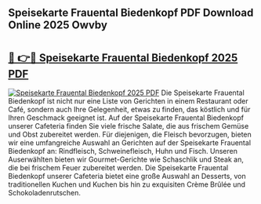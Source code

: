 ## Speisekarte Frauental Biedenkopf PDF Download Online 2025 Owvby

# <h2><a href="http://gc67rze.nevu.top/?p=Speisekarte+Frauental+Biedenkopf">🔗 👉🔴 Speisekarte Frauental Biedenkopf 2025 PDF</a></h2>

[![Speisekarte Frauental Biedenkopf 2025 PDF](https://i.imgur.com/dBaPXMq.png)](http://gc67rze.nevu.top/?p=Speisekarte+Frauental+Biedenkopf)
Die Speisekarte Frauental Biedenkopf ist nicht nur eine Liste von Gerichten in einem Restaurant oder Café, sondern auch Ihre Gelegenheit, etwas zu finden, das köstlich und für Ihren Geschmack geeignet ist. Auf der Speisekarte Frauental Biedenkopf unserer Cafeteria finden Sie viele frische Salate, die aus frischem Gemüse und Obst zubereitet werden. Für diejenigen, die Fleisch bevorzugen, bieten wir eine umfangreiche Auswahl an Gerichten auf der Speisekarte Frauental Biedenkopf an: Rindfleisch, Schweinefleisch, Huhn und Fisch. Unseren Auserwählten bieten wir Gourmet-Gerichte wie Schaschlik und Steak an, die bei frischem Feuer zubereitet werden. Die Speisekarte Frauental Biedenkopf unserer Cafeteria bietet eine große Auswahl an Desserts, von traditionellen Kuchen und Kuchen bis hin zu exquisiten Crème Brûlée und Schokoladenrutschen.
